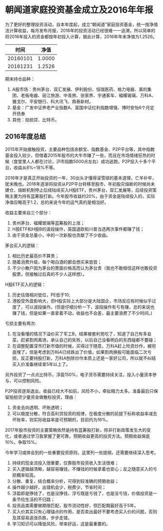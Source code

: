 # 朝闻道家庭投资基金成立及2016年年报

为了更好的整理投资活动，自本年度起，成立“朝闻道”家庭投资基金，统一按净值法计算收益，每月发布月报，2016年的投资活动已经很难一一追溯，所以简单的将2016年投入的资金都按年初投入计算，据此计算，2016年年末净值为1.2526。

| 时间       | 净值     |
| -------- | ------ |
| 20160101 | 1.0000 |
| 20161231 | 1.2526 |

期末持仓品种：

1. A股市场：贵州茅台、双汇发展、伊利股份、恒瑞医药、格力电器、美的集团、老板电器、丽江旅游、中青旅、张家界、宇通客车、福耀玻璃、万科A、雅戈尔、平安银行、科大讯飞、鼎泰新材。
2. 基金：广发中证养老产业指数A、富国中证红利指数增强、博时安怡6个月定开债券
3. 其他：拍拍贷、比特币。

## 2016年度总结

2015年开始接触投资，主要品种包括余额宝、指数基金、P2P平台等，其中指数基金投入较少，但借着2015年股市的大牛市赚了一些，而且在市场情绪狂热的时候（食堂里人人都在讨论，沪市指数5000点左右）成功逃跑，P2P投入十多个平台，收益从8%~18%不等。

2016年才是真正开始投资的一年，30出头才懂得滚雪球的基本道理，亡羊补牢，犹未晚也。2016年逐渐将投资从P2P平台转移至股市，年初股灾熔断的时候尚未建仓，熔断机制停止后续陆续买入H股ETF，贵州茅台，双汇发展等，后续投资策略主要为持有蓝筹股打新。今年股市收益约20%，由于资金是陆续投入的，实际净值应略高于1.2，总的来说今年的运气真的是相当好。

收益主要来自三个部分：

1. 贵州茅台、福耀玻璃等蓝筹股的上涨；
2. H股ETF和H股B的波段操作，英国退欧和川普当选两次事件都赚了钱；
3. 由于资金总量小，中的一次新股也贡献了不少收益。

茅台买入的逻辑：

1. 相比历史最高价不算贵；
2. 随着消费升级，每个喝白酒的都会想买来尝尝；
3. 不少小散户因为茅台的票面价格高而认为茅台贵（我也不敢相信这样也敢投资股票，但接触过后真的不少人这样想）。

H股ETF买入的逻辑：

1. 历史估值相对低位，PE低于10;
2. 港股受外盘影响大，但H股实际上大部分是大陆国企，市场反应有时候似乎过度了，可以波段操作。(但是仔细分析一下，波段操作有亏有赚，总的来说也赚了钱，但是如果一直拿着不动，收益也不会差，最主要浪费了不少时间。)

亏损主要有两次:

1. 在没看懂的情况下溢价买了军工B，结果被套利党吃了，知道了自己有多韭菜，赶紧割肉离场，承认自己的失败，以后自己没看明白的东西碰都不要碰；
2. 在调整配置深市打新市值的时候，买得过于随意，万科A赶上险资炒作，被彻底埋了，但是考虑到万科A已经跌出了价值，如果割肉换股可能面临二次亏损，反正要持股打新，万科A刨除炒作本质上还是一家好公司，所以就不纠结买入价准备继续拿5年以上了。

另外投资了一点点比特币，浮盈150%，电子货币需要持续关注，投入小量资本参与，可以控制风险。

P2P投资逐渐退出，收益已经大不如前，风险不小，牵扯精力太多。准备最后只保留拍拍贷少量资金做散标投资，理由：

1. 资金去向透明、坏账透明；
2. 可以极度分散，符合高利贷投资的规律，在极度分散的前提下标称收益率减去坏账率，则实际收益率是可预期的，目前约为16%。

2017年股市投资的主要策略依然是持有蓝筹股打新，除非打新政策发生大的变化，或者通过学习我掌握了更可靠，预期收益更高的投资方法。预期收益保底10%，争取15%。

今年学习或体会到的一些重要投资原则，这里列一些提纲，还需要继续深入思考。

1. 持续的现金流投入很重要，仅靠股市投资收入生活很难；
2. 买入逻辑越清晰，越容易赚钱，不赚钱的时候拿着也安心；反之随意买入的亏损概率较高。
3. 分散、重复，结合概率分析，可得到较准确的预期收益；
4. 操作越少越好，出错机会少，税费少，节省时间；
5. 浮盈即是挣钱了，也是没挣钱，浮亏既是亏钱了，也是没亏钱，价值投资是一条节俭生活的不归路；
6. 投资品类需要做期限匹配，股市流动性好，但匹配期最好高于5年。
7. 买入价其实只有心理锚点的作用，是否卖出最好不要考虑买入价的问题，否则及其容易追涨杀跌，步步走错。
8. 学习知识可以降低风险，带来好运，这是最重要的。


